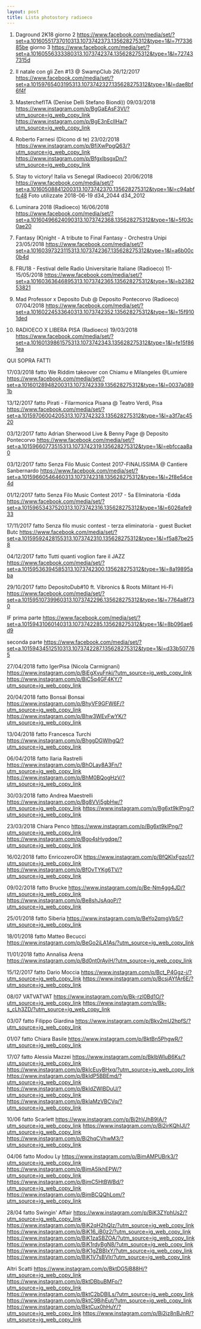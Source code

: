 ```yaml
---
layout: post
title: Lista photostory radioeco
---
```


1) Daground 2K18
giorno 2
https://www.facebook.com/media/set/?set=a.10160551737010313.1073742373.135628275312&type=1&l=7f733685be
giorno 3
https://www.facebook.com/media/set/?set=a.10160556333380313.1073742374.135628275312&type=1&l=727437315d



5) Il natale con gli Zen #13 @ SwampClub
26/12/2017
https://www.facebook.com/media/set/?set=a.10159765403195313.1073742327.135628275312&type=1&l=dae8bf6f4f

6) MasterchefITA (Denise Delli Stefano Biondi))
09/03/2018
https://www.instagram.com/p/BgGaEAsF3Vl/?utm_source=ig_web_copy_link
https://www.instagram.com/p/BgE3nEcllHa/?utm_source=ig_web_copy_link

7) Roberto Farnesi (Dicono di te)
23/02/2018
https://www.instagram.com/p/BfiXwPpgQ63/?utm_source=ig_web_copy_link
https://www.instagram.com/p/BfgxlbsgxDn/?utm_source=ig_web_copy_link



8) Stay to victory! Italia vs Senegal (Radioeco)
20/06/2018
https://www.facebook.com/media/set/?set=a.10160508841200313.1073742370.135628275312&type=1&l=c94abffc48
Foto utilizzate
2018-06-19
d34_2044
d34_2012


9) Luminara 2018 (Radioeco)
16/06/2018
https://www.facebook.com/media/set/?set=a.10160496624090313.1073742368.135628275312&type=1&l=5f03c0ae20

10) Fantasy (K)night - A tribute to Final Fantasy - Orchestra Unipi
23/05/2018
https://www.facebook.com/media/set/?set=a.10160397323115313.1073742367.135628275312&type=1&l=a6b00c0b4d

11) FRU18 - Festival delle Radio Universitarie Italiane (Radioeco)
11-15/05/2018
https://www.facebook.com/media/set/?set=a.10160363646895313.1073742365.135628275312&type=1&l=b238253821


13) Mad Professor x Deposito Dub @ Deposito Pontecorvo (Radioeco)
07/04/2018
https://www.facebook.com/media/set/?set=a.10160224533640313.1073742352.135628275312&type=1&l=15f9101ded


14) RADIOECO X LIBERA PISA (Radioeco)
19/03/2018
https://www.facebook.com/media/set/?set=a.10160139861575313.1073742343.135628275312&type=1&l=fe15f861ea


QUI SOPRA FATTI



17/03/2018
fatto
We Riddim takeover con Chiamu e Milangeles @Lumiere
https://www.facebook.com/media/set/?set=a.10160128948200313.1073742339.135628275312&type=1&l=0037a0891b

13/12/2017
fatto
Pirati - Filarmonica Pisana @ Teatro Verdi, Pisa
https://www.facebook.com/media/set/?set=a.10159706004205313.1073742323.135628275312&type=1&l=a3f7ac4520

03/12/2017
fatto
Adrian Sherwood Live & Benny Page @ Deposito Pontecorvo
https://www.facebook.com/media/set/?set=a.10159660773515313.1073742319.135628275312&type=1&l=ebfccaa8a0

03/12/2017
fatto
Senza Filo Music Contest 2017-FINALISSIMA @ Cantiere Sanbernardo
https://www.facebook.com/media/set/?set=a.10159660546460313.1073742318.135628275312&type=1&l=2f8e54ce4d

01/12/2017
fatto
Senza Filo Music Contest 2017 - 5a Eliminatoria -Edda
https://www.facebook.com/media/set/?set=a.10159653437520313.1073742316.135628275312&type=1&l=6026afe933


17/11/2017
fatto
Senza filo music contest - terza eliminatoria - guest Bucket Butc
https://www.facebook.com/media/set/?set=a.10159592428155313.1073742310.135628275312&type=1&l=f5a87be258


04/12/2017
fatto
Tutti quanti voglion fare il JAZZ
https://www.facebook.com/media/set/?set=a.10159536394585313.1073742300.135628275312&type=1&l=8a19895aba

29/10/2017
fatto
DepositoDub#10 ft. Vibronics & Roots Militant Hi-Fi
https://www.facebook.com/media/set/?set=a.10159510739960313.1073742296.135628275312&type=1&l=7764a8f730

IF
prima parte
https://www.facebook.com/media/set/?set=a.10159431060140313.1073742285.135628275312&type=1&l=8b096ae6d9

seconda parte
https://www.facebook.com/media/set/?set=a.10159434512510313.1073742287.135628275312&type=1&l=d33b507765

27/04/2018
fatto
IgerPisa (Nicola Carmignani)
https://www.instagram.com/p/BiEgXvuFnki/?utm_source=ig_web_copy_link
https://www.instagram.com/p/BiC5q4GF4KY/?utm_source=ig_web_copy_link

20/04/2018
fatto
Bonsai Bonsai
https://www.instagram.com/p/BhyVF9GFW6F/?utm_source=ig_web_copy_link
https://www.instagram.com/p/Bhw3WEvFwYK/?utm_source=ig_web_copy_link

13/04/2018
fatto
Francesca Turchi
https://www.instagram.com/p/BhggDGWlhgQ/?utm_source=ig_web_copy_link

06/04/2018
fatto
Ilaria Rastrelli
https://www.instagram.com/p/BhOLay8A3Fn/?utm_source=ig_web_copy_link
https://www.instagram.com/p/BhM0BQogHzV/?utm_source=ig_web_copy_link

30/03/2018
fatto
Andrea Maestrelli
https://www.instagram.com/p/Bg8VVj5gbHw/?utm_source=ig_web_copy_link
https://www.instagram.com/p/Bg6xt9klPng/?utm_source=ig_web_copy_link

23/03/2018
Chiara Penco
https://www.instagram.com/p/Bg6xt9klPng/?utm_source=ig_web_copy_link
https://www.instagram.com/p/Bgo4sHygdqe/?utm_source=ig_web_copy_link



16/02/2018
fatto
EnricozeroDX
https://www.instagram.com/p/BfQKlxFgzo1/?utm_source=ig_web_copy_link
https://www.instagram.com/p/BfOvTYKg6TV/?utm_source=ig_web_copy_link

09/02/2018
fatto
Brucke
https://www.instagram.com/p/Be-Nm4gg4JD/?utm_source=ig_web_copy_link
https://www.instagram.com/p/Be8shJsAqoP/?utm_source=ig_web_copy_link

25/01/2018
fatto
Siberia
https://www.instagram.com/p/BeYo2qmgVbS/?utm_source=ig_web_copy_link

18/01/2018
fatto
Matteo Becucci
https://www.instagram.com/p/BeGo2jLA1As/?utm_source=ig_web_copy_link

11/01/2018
fatto
Annalisa Arena
https://www.instagram.com/p/Bd0nt0rAyiH/?utm_source=ig_web_copy_link

15/12/2017
fatto
Dario Moccia
https://www.instagram.com/p/Bct_P4Ggz-j/?utm_source=ig_web_copy_link
https://www.instagram.com/p/BcsjAYfAr6E/?utm_source=ig_web_copy_link

08/07
VATVATVAT
https://www.instagram.com/p/Bk-rzI0Bd1O/?utm_source=ig_web_copy_link
https://www.instagram.com/p/Bk-s_cLh3ZD/?utm_source=ig_web_copy_link

03/07
fatto
Filippo Giardina
https://www.instagram.com/p/Bkv2mU2hpfS/?utm_source=ig_web_copy_link

01/07
fatto
Chiara Basile
https://www.instagram.com/p/BktBn5PhgwR/?utm_source=ig_web_copy_link

17/07
fatto
Alessia Mazzei
https://www.instagram.com/p/BkIbWIuB6Ks/?utm_source=ig_web_copy_link
https://www.instagram.com/p/BkIcEuyBHxg/?utm_source=ig_web_copy_link
https://www.instagram.com/p/BkIdP5BBEmd/?utm_source=ig_web_copy_link
https://www.instagram.com/p/BkIdZWIBDuU/?utm_source=ig_web_copy_link
https://www.instagram.com/p/BkIaMzVBCVq/?utm_source=ig_web_copy_link

10/06
fatto
Scarlett
https://www.instagram.com/p/Bj2hVJhB9IA/?utm_source=ig_web_copy_link
https://www.instagram.com/p/Bj2irKQhIJl/?utm_source=ig_web_copy_link
https://www.instagram.com/p/Bj2hqCVhwM3/?utm_source=ig_web_copy_link

04/06
fatto
Modou Ly
https://www.instagram.com/p/BjmAMPUBrk3/?utm_source=ig_web_copy_link
https://www.instagram.com/p/BjmA5IkhEPW/?utm_source=ig_web_copy_link
https://www.instagram.com/p/BjmC5HtBWBd/?utm_source=ig_web_copy_link
https://www.instagram.com/p/BjmBCQQhLom/?utm_source=ig_web_copy_link

28/04
fatto
Swingin' Affair
https://www.instagram.com/p/BiK3ZYphUs2/?utm_source=ig_web_copy_link
https://www.instagram.com/p/BiK2qH2hQIz/?utm_source=ig_web_copy_link
https://www.instagram.com/p/BiK16_iB0z2/?utm_source=ig_web_copy_link
https://www.instagram.com/p/BiK1zaSBZOA/?utm_source=ig_web_copy_link
https://www.instagram.com/p/BiK1rdyBgN8/?utm_source=ig_web_copy_link
https://www.instagram.com/p/BiK1gZBBIxY/?utm_source=ig_web_copy_link
https://www.instagram.com/p/BiK1V7sBVlr/?utm_source=ig_web_copy_link

Altri Scatti
https://www.instagram.com/p/BktDG5jB88H/?utm_source=ig_web_copy_link
https://www.instagram.com/p/BktDBbuBMFo/?utm_source=ig_web_copy_link
https://www.instagram.com/p/BktC2bDBILs/?utm_source=ig_web_copy_link
https://www.instagram.com/p/BktC9BihEut/?utm_source=ig_web_copy_link
https://www.instagram.com/p/BktCux0hHuY/?utm_source=ig_web_copy_link
https://www.instagram.com/p/Bj2jz8nBJnR/?utm_source=ig_web_copy_link
